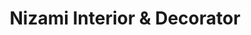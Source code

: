 ---
title: "Nizami Interior & Decorator"
url: /karachi/nizami-interior-and-decorator/
shop: interior decoration
---